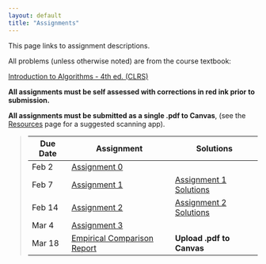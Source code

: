 ```yaml
---
layout: default
title: "Assignments"
---
```


This page links to assignment descriptions.

All problems (unless otherwise noted) are from the course textbook:

[Introduction to Algorithms - 4th ed. (CLRS)](https://mitpress.mit.edu/9780262046305/introduction-to-algorithms/)

**All assignments must be self assessed with corrections in red ink prior to submission.**

**All assignments must be submitted as a single .pdf to Canvas**, (see the [Resources](../resources.html) page for a suggested scanning app).

> Due Date |                Assignment                                | Solutions                                               |
> -------- | -------------------------------------------------------- | ------------------------------------------------------- |
> Feb 2    | [Assignment 0](../assign/assign00.html)                  |  |
> Feb 7    | [Assignment 1](../assign/assign01.html)                  | [Assignment 1 Solutions](../assign/sol/assign01sol.pdf) |
> Feb 14   | [Assignment 2](../assign/assign02.html)                  | [Assignment 2 Solutions](../assign/sol/assign02sol.pdf) |
> Mar 4    | [Assignment 3](../assign/assign03.html)                   |  |
> Mar 18   | [Empirical Comparison Report](../assign/emp_comp.html)   | **Upload .pdf to Canvas** |

<!--
> Mar 24   | [Assignment 4](../assign/assign04.html)                  |  |
> Mar 29   | [Assignment 5](../assign/assign05.html)                  |  |
> Apr 19   | [Assignment 6](../assign/assign06.html)                  |  |
> Apr 26   | [Assignment 7](../assign/assign07.html)                  |  |
> May 10   | [Final Project](../assign/finalproj.html)                | **Upload .pdf to Canvas** |
-->
